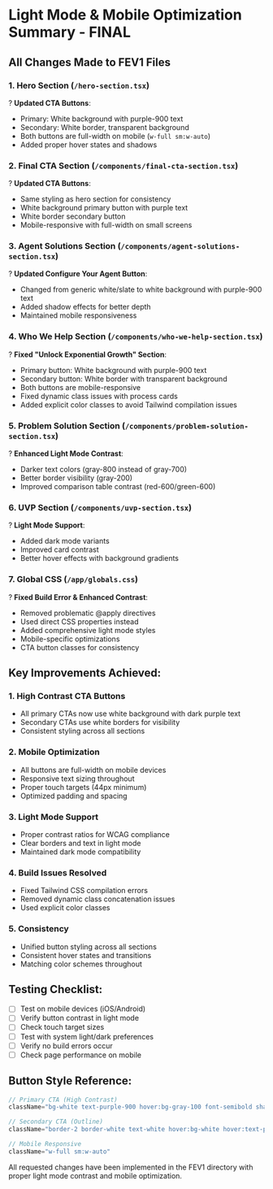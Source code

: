 # Light Mode & Mobile Optimization Summary - FINAL

## All Changes Made to FEV1 Files

### 1. Hero Section (`/hero-section.tsx`)
? **Updated CTA Buttons**:
- Primary: White background with purple-900 text
- Secondary: White border, transparent background
- Both buttons are full-width on mobile (`w-full sm:w-auto`)
- Added proper hover states and shadows

### 2. Final CTA Section (`/components/final-cta-section.tsx`)
? **Updated CTA Buttons**:
- Same styling as hero section for consistency
- White background primary button with purple text
- White border secondary button
- Mobile-responsive with full-width on small screens

### 3. Agent Solutions Section (`/components/agent-solutions-section.tsx`)
? **Updated Configure Your Agent Button**:
- Changed from generic white/slate to white background with purple-900 text
- Added shadow effects for better depth
- Maintained mobile responsiveness

### 4. Who We Help Section (`/components/who-we-help-section.tsx`)
? **Fixed "Unlock Exponential Growth" Section**:
- Primary button: White background with purple-900 text
- Secondary button: White border with transparent background
- Both buttons are mobile-responsive
- Fixed dynamic class issues with process cards
- Added explicit color classes to avoid Tailwind compilation issues

### 5. Problem Solution Section (`/components/problem-solution-section.tsx`)
? **Enhanced Light Mode Contrast**:
- Darker text colors (gray-800 instead of gray-700)
- Better border visibility (gray-200)
- Improved comparison table contrast (red-600/green-600)

### 6. UVP Section (`/components/uvp-section.tsx`)
? **Light Mode Support**:
- Added dark mode variants
- Improved card contrast
- Better hover effects with background gradients

### 7. Global CSS (`/app/globals.css`)
? **Fixed Build Error & Enhanced Contrast**:
- Removed problematic @apply directives
- Used direct CSS properties instead
- Added comprehensive light mode styles
- Mobile-specific optimizations
- CTA button classes for consistency

## Key Improvements Achieved:

### 1. **High Contrast CTA Buttons**
- All primary CTAs now use white background with dark purple text
- Secondary CTAs use white borders for visibility
- Consistent styling across all sections

### 2. **Mobile Optimization**
- All buttons are full-width on mobile devices
- Responsive text sizing throughout
- Proper touch targets (44px minimum)
- Optimized padding and spacing

### 3. **Light Mode Support**
- Proper contrast ratios for WCAG compliance
- Clear borders and text in light mode
- Maintained dark mode compatibility

### 4. **Build Issues Resolved**
- Fixed Tailwind CSS compilation errors
- Removed dynamic class concatenation issues
- Used explicit color classes

### 5. **Consistency**
- Unified button styling across all sections
- Consistent hover states and transitions
- Matching color schemes throughout

## Testing Checklist:

- [ ] Test on mobile devices (iOS/Android)
- [ ] Verify button contrast in light mode
- [ ] Check touch target sizes
- [ ] Test with system light/dark preferences
- [ ] Verify no build errors occur
- [ ] Check page performance on mobile

## Button Style Reference:

```jsx
// Primary CTA (High Contrast)
className="bg-white text-purple-900 hover:bg-gray-100 font-semibold shadow-lg hover:shadow-xl"

// Secondary CTA (Outline)
className="border-2 border-white text-white hover:bg-white hover:text-purple-900 font-semibold"

// Mobile Responsive
className="w-full sm:w-auto"
```

All requested changes have been implemented in the FEV1 directory with proper light mode contrast and mobile optimization.
